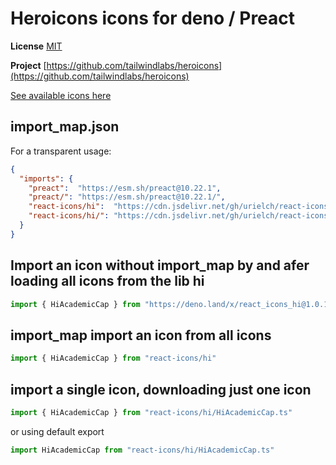 # Heroicons icons for deno / Preact

**License** [MIT](https://opensource.org/licenses/MIT)

**Project** [https://github.com/tailwindlabs/heroicons](https://github.com/tailwindlabs/heroicons)

[See available icons here](https://react-icons.deno.dev/hi)

## import_map.json

For a transparent usage:

```json
{
  "imports": {
    "preact":  "https://esm.sh/preact@10.22.1",
    "preact/": "https://esm.sh/preact@10.22.1/",
    "react-icons/hi":  "https://cdn.jsdelivr.net/gh/urielch/react-icons-hi@1.0.10/mod.ts",
    "react-icons/hi/": "https://cdn.jsdelivr.net/gh/urielch/react-icons-hi@1.0.10/ico/",
  }
}
```

## Import an icon without import_map by and afer loading all icons from the lib hi

```ts
import { HiAcademicCap } from "https://deno.land/x/react_icons_hi@1.0.10/mod.ts"
```

## import_map import an icon from all icons

```ts
import { HiAcademicCap } from "react-icons/hi"
```

## import a single icon, downloading just one icon

```ts
import { HiAcademicCap } from "react-icons/hi/HiAcademicCap.ts"
```

or using default export

```ts
import HiAcademicCap from "react-icons/hi/HiAcademicCap.ts"
```

